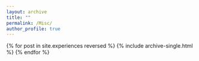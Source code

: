```yaml
---
layout: archive
title: ""
permalink: /Misc/
author_profile: true
---
```


{% for post in site.experiences reversed %}
  {% include archive-single.html %}
{% endfor %}
<script src="https://static.elfsight.com/platform/platform.js" data-use-service-core defer></script>
<div class="elfsight-app-06cf9f1a-4c15-4a48-92e5-75c678b94214" data-elfsight-app-lazy></div>